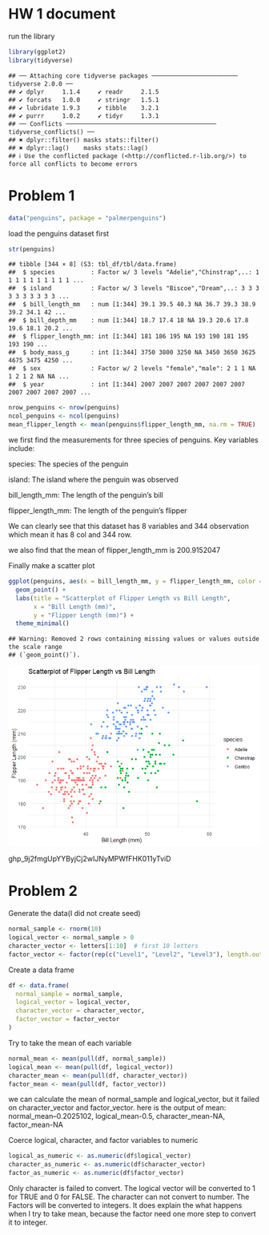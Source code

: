 HW 1 document
================

run the library

``` r
library(ggplot2)
library(tidyverse)
```

    ## ── Attaching core tidyverse packages ──────────────────────── tidyverse 2.0.0 ──
    ## ✔ dplyr     1.1.4     ✔ readr     2.1.5
    ## ✔ forcats   1.0.0     ✔ stringr   1.5.1
    ## ✔ lubridate 1.9.3     ✔ tibble    3.2.1
    ## ✔ purrr     1.0.2     ✔ tidyr     1.3.1
    ## ── Conflicts ────────────────────────────────────────── tidyverse_conflicts() ──
    ## ✖ dplyr::filter() masks stats::filter()
    ## ✖ dplyr::lag()    masks stats::lag()
    ## ℹ Use the conflicted package (<http://conflicted.r-lib.org/>) to force all conflicts to become errors

# Problem 1

``` r
data("penguins", package = "palmerpenguins")
```

load the penguins dataset first

``` r
str(penguins)
```

    ## tibble [344 × 8] (S3: tbl_df/tbl/data.frame)
    ##  $ species          : Factor w/ 3 levels "Adelie","Chinstrap",..: 1 1 1 1 1 1 1 1 1 1 ...
    ##  $ island           : Factor w/ 3 levels "Biscoe","Dream",..: 3 3 3 3 3 3 3 3 3 3 ...
    ##  $ bill_length_mm   : num [1:344] 39.1 39.5 40.3 NA 36.7 39.3 38.9 39.2 34.1 42 ...
    ##  $ bill_depth_mm    : num [1:344] 18.7 17.4 18 NA 19.3 20.6 17.8 19.6 18.1 20.2 ...
    ##  $ flipper_length_mm: int [1:344] 181 186 195 NA 193 190 181 195 193 190 ...
    ##  $ body_mass_g      : int [1:344] 3750 3800 3250 NA 3450 3650 3625 4675 3475 4250 ...
    ##  $ sex              : Factor w/ 2 levels "female","male": 2 1 1 NA 1 2 1 2 NA NA ...
    ##  $ year             : int [1:344] 2007 2007 2007 2007 2007 2007 2007 2007 2007 2007 ...

``` r
nrow_penguins <- nrow(penguins)
ncol_penguins <- ncol(penguins)
mean_flipper_length <- mean(penguins$flipper_length_mm, na.rm = TRUE)
```

we first find the measurements for three species of penguins. Key
variables include:

species: The species of the penguin

island: The island where the penguin was observed

bill_length_mm: The length of the penguin’s bill

flipper_length_mm: The length of the penguin’s flipper

We can clearly see that this dataset has 8 variables and 344 observation
which mean it has 8 col and 344 row.

we also find that the mean of flipper_length_mm is 200.9152047

Finally make a scatter plot

``` r
ggplot(penguins, aes(x = bill_length_mm, y = flipper_length_mm, color = species)) +
  geom_point() +
  labs(title = "Scatterplot of Flipper Length vs Bill Length",
       x = "Bill Length (mm)",
       y = "Flipper Length (mm)") +
  theme_minimal()
```

    ## Warning: Removed 2 rows containing missing values or values outside the scale range
    ## (`geom_point()`).

![](p8105_hw1_tt3022_files/figure-gfm/unnamed-chunk-4-1.png)<!-- -->

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

# Problem 2

Generate the data(I did not create seed)

``` r
normal_sample <- rnorm(10)
logical_vector <- normal_sample > 0
character_vector <- letters[1:10]  # first 10 letters
factor_vector <- factor(rep(c("Level1", "Level2", "Level3"), length.out = 10))
```

Create a data frame

``` r
df <- data.frame(
  normal_sample = normal_sample,
  logical_vector = logical_vector,
  character_vector = character_vector,
  factor_vector = factor_vector
)
```

Try to take the mean of each variable

``` r
normal_mean <- mean(pull(df, normal_sample))
logical_mean <- mean(pull(df, logical_vector))
character_mean <- mean(pull(df, character_vector))  
factor_mean <- mean(pull(df, factor_vector))
```

we can calculate the mean of normal_sample and logical_vector, but it
failed on character_vector and factor_vector. here is the output of
mean: normal_mean–0.2025102, logical_mean-0.5, character_mean-NA,
factor_mean-NA

Coerce logical, character, and factor variables to numeric

``` r
logical_as_numeric <- as.numeric(df$logical_vector)
character_as_numeric <- as.numeric(df$character_vector)
factor_as_numeric <- as.numeric(df$factor_vector)
```

Only character is failed to convert. The logical vector will be
converted to 1 for TRUE and 0 for FALSE. The character can not convert
to number. The Factors will be converted to integers. It does explain
the what happens when I try to take mean, because the factor need one
more step to convert it to integer.

